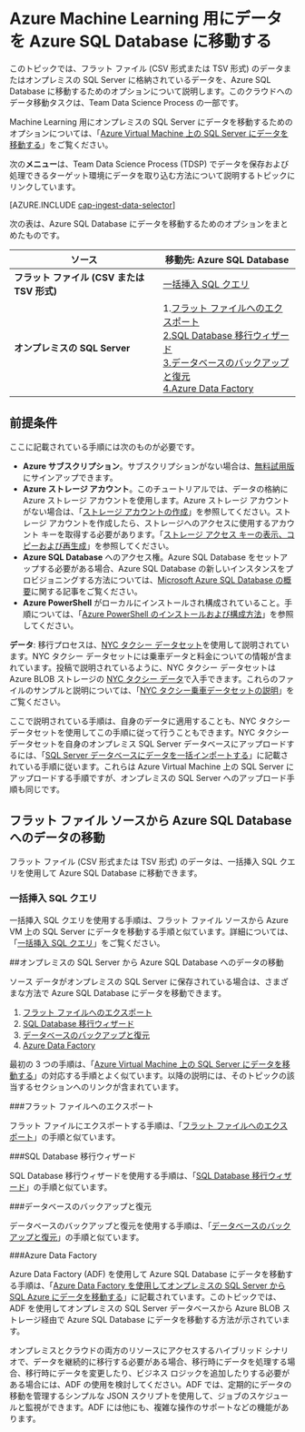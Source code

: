 <properties 
	pageTitle="Azure Machine Learning 用にデータを Azure SQL Database に移動する | Azure" 
	description="SQL テーブルを作成して SQL テーブルにデータを読み込みます" 
	services="machine-learning" 
	documentationCenter="" 
	authors="bradsev"
	manager="jhubbard"
	editor="cgronlun" />

<tags 
	ms.service="machine-learning" 
	ms.workload="data-services" 
	ms.tgt_pltfrm="na" 
	ms.devlang="na" 
	ms.topic="article" 
	ms.date="09/14/2016"
	ms.author="bradsev" />

# Azure Machine Learning 用にデータを Azure SQL Database に移動する

このトピックでは、フラット ファイル (CSV 形式または TSV 形式) のデータまたはオンプレミスの SQL Server に格納されているデータを、Azure SQL Database に移動するためのオプションについて説明します。このクラウドへのデータ移動タスクは、Team Data Science Process の一部です。

Machine Learning 用にオンプレミスの SQL Server にデータを移動するためのオプションについては、「[Azure Virtual Machine 上の SQL Server にデータを移動する](machine-learning-data-science-move-sql-server-virtual-machine.md)」をご覧ください。

次の**メニュー**は、Team Data Science Process (TDSP) でデータを保存および処理できるターゲット環境にデータを取り込む方法について説明するトピックにリンクしています。

[AZURE.INCLUDE [cap-ingest-data-selector](../../includes/cap-ingest-data-selector.md)]

次の表は、Azure SQL Database にデータを移動するためのオプションをまとめたものです。

<b>ソース</b> |<b>移動先: Azure SQL Database</b> |
-------------- |--------------------------------|
<b>フラット ファイル (CSV または TSV 形式)</b> |<a href="#bulk-insert-sql-query">一括挿入 SQL クエリ |
<b>オンプレミスの SQL Server</b> | 1\.<a href="#export-flat-file">フラット ファイルへのエクスポート<br> 2.<a href="#insert-tables-bcp">SQL Database 移行ウィザード<br> 3.<a href="#db-migration">データベースのバックアップと復元<br> 4.<a href="#adf">Azure Data Factory |


## <a name="prereqs"></a>前提条件
ここに記載されている手順には次のものが必要です。

* **Azure サブスクリプション**。サブスクリプションがない場合は、[無料試用版](https://azure.microsoft.com/pricing/free-trial/)にサインアップできます。
* **Azure ストレージ アカウント**。このチュートリアルでは、データの格納に Azure ストレージ アカウントを使用します。Azure ストレージ アカウントがない場合は、「[ストレージ アカウントの作成](storage-create-storage-account.md#create-a-storage-account)」を参照してください。ストレージ アカウントを作成したら、ストレージへのアクセスに使用するアカウント キーを取得する必要があります。「[ストレージ アクセス キーの表示、コピーおよび再生成](storage-create-storage-account.md#view-copy-and-regenerate-storage-access-keys)」を参照してください。
* **Azure SQL Database** へのアクセス権。Azure SQL Database をセットアップする必要がある場合、Azure SQL Database の新しいインスタンスをプロビジョニングする方法については、[Microsoft Azure SQL Database の概要](../sql-database/sql-database-get-started.md)に関する記事をご覧ください。
* **Azure PowerShell** がローカルにインストールされ構成されていること。手順については、「[Azure PowerShell のインストールおよび構成方法](../powershell-install-configure.md)」を参照してください。

**データ**: 移行プロセスは、[NYC タクシー データセット](http://chriswhong.com/open-data/foil_nyc_taxi/)を使用して説明されています。NYC タクシー データセットには乗車データと料金についての情報が含まれています。投稿で説明されているように、NYC タクシー データセットは Azure BLOB ストレージの [NYC タクシー データ](http://www.andresmh.com/nyctaxitrips/)で入手できます。これらのファイルのサンプルと説明については、「[NYC タクシー乗車データセットの説明](machine-learning-data-science-process-sql-walkthrough.md#dataset)」をご覧ください。
 
ここで説明されている手順は、自身のデータに適用することも、NYC タクシー データセットを使用してこの手順に従って行うこともできます。NYC タクシー データセットを自身のオンプレミス SQL Server データベースにアップロードするには、「[SQL Server データベースにデータを一括インポートする](machine-learning-data-science-process-sql-walkthrough.md#dbload)」に記載されている手順に従います。これらは Azure Virtual Machine 上の SQL Server にアップロードする手順ですが、オンプレミスの SQL Server へのアップロード手順も同じです。


## <a name="file-to-azure-sql-database"></a>フラット ファイル ソースから Azure SQL Database へのデータの移動

フラット ファイル (CSV 形式または TSV 形式) のデータは、一括挿入 SQL クエリを使用して Azure SQL Database に移動できます。

### <a name="bulk-insert-sql-query"></a>一括挿入 SQL クエリ

一括挿入 SQL クエリを使用する手順は、フラット ファイル ソースから Azure VM 上の SQL Server にデータを移動する手順と似ています。詳細については、「[一括挿入 SQL クエリ](machine-learning-data-science-move-sql-server-virtual-machine.md#insert-tables-bulkquery)」をご覧ください。


##<a name="sql-on-prem-to-sazure-sql-database"></a>オンプレミスの SQL Server から Azure SQL Database へのデータの移動

ソース データがオンプレミスの SQL Server に保存されている場合は、さまざまな方法で Azure SQL Database にデータを移動できます。

1. [フラット ファイルへのエクスポート](#export-flat-file)
2. [SQL Database 移行ウィザード](#insert-tables-bcp)
3. [データベースのバックアップと復元](#db-migration)
4. [Azure Data Factory](#adf)

最初の 3 つの手順は、「[Azure Virtual Machine 上の SQL Server にデータを移動する](machine-learning-data-science-move-sql-server-virtual-machine.md)」の対応する手順とよく似ています。以降の説明には、そのトピックの該当するセクションへのリンクが含まれています。

###<a name="export-flat-file"></a>フラット ファイルへのエクスポート

フラット ファイルにエクスポートする手順は、「[フラット ファイルへのエクスポート](machine-learning-data-science-move-sql-server-virtual-machine.md#export-flat-file)」の手順と似ています。

###<a name="insert-tables-bcp"></a>SQL Database 移行ウィザード

SQL Database 移行ウィザードを使用する手順は、「[SQL Database 移行ウィザード](machine-learning-data-science-move-sql-server-virtual-machine.md#sql-migration)」の手順と似ています。

###<a name="db-migration"></a>データベースのバックアップと復元

データベースのバックアップと復元を使用する手順は、「[データベースのバックアップと復元](machine-learning-data-science-move-sql-server-virtual-machine.md#sql-backup)」の手順と似ています。

###<a name="adf"></a>Azure Data Factory

Azure Data Factory (ADF) を使用して Azure SQL Database にデータを移動する手順は、「[Azure Data Factory を使用してオンプレミスの SQL Server から SQL Azure にデータを移動する](machine-learning-data-science-move-sql-azure-adf.md)」に記載されています。このトピックでは、ADF を使用してオンプレミスの SQL Server データベースから Azure BLOB ストレージ経由で Azure SQL Database にデータを移動する方法が示されています。

オンプレミスとクラウドの両方のリソースにアクセスするハイブリッド シナリオで、データを継続的に移行する必要がある場合、移行時にデータを処理する場合、移行時にデータを変更したり、ビジネス ロジックを追加したりする必要がある場合には、ADF の使用を検討してください。ADF では、定期的にデータの移動を管理するシンプルな JSON スクリプトを使用して、ジョブのスケジュールと監視ができます。ADF には他にも、複雑な操作のサポートなどの機能があります。

<!---HONumber=AcomDC_0921_2016-->